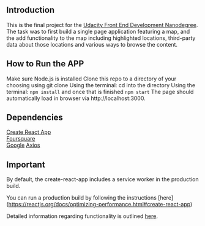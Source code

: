 ## Introduction

This is the final project for the [Udacity Front End Development Nanodegree](https://www.udacity.com/google-scholarships). The task was to first build a single page application featuring a map, and the add functionality to the map including highlighted locations, third-party data about those locations and various ways to browse the content.

## How to Run the APP

Make sure Node.js is installed
Clone this repo to a directory of your choosing using git clone
Using the terminal: cd into the directory
Using the terminal: `npm install` and once that is finished `npm start`
The page should automatically load in browser via http://localhost:3000.


## Dependencies

[Create React App](https://github.com/facebook/create-react-app)<br>
[Foursquare](https://developer.foursquare.com/)<br>
[Google](https://developers.google.com/apis-explorer/#p/)
[Axios](https://alligator.io/react/axios-react/)

## Important
By default, the create-react-app includes a service worker in the production build.

You can run a production build by following the instructions [here] (https://reactjs.org/docs/optimizing-performance.html#create-react-app)

Detailed information regarding functionality is outlined [here](https://github.com/facebook/create-react-app/blob/master/packages/react-scripts/template/README.md).
